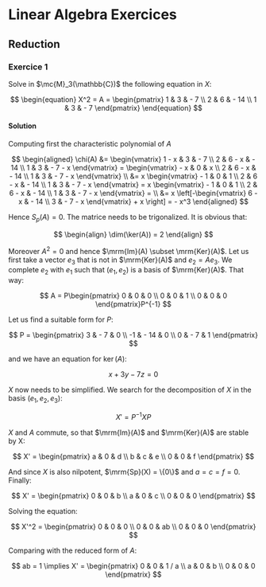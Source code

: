 # Linear Algebra Exercices

## Reduction

### Exercice 1

Solve in $\mc{M}_3(\mathbb{C})$ the following equation in $X$:

$$
\begin{equation}
    X^2 = A = \begin{pmatrix}
        1 & 3 & - 7 \\
        2 & 6 & - 14 \\
        1 & 3 & - 7
    \end{pmatrix}
\end{equation}
$$

#### Solution

Computing first the characteristic polynomial of $A$

$$
\begin{aligned}
    \chi(A) &= \begin{vmatrix}
    1 - x & 3 & - 7 \\
    2 & 6 - x & - 14 \\
    1 & 3 & - 7 - x
    \end{vmatrix} = \begin{vmatrix}
    - x & 0 & x \\
    2 & 6 - x & - 14 \\
    1 & 3 & - 7 - x
    \end{vmatrix} \\ &= x \begin{vmatrix}
    - 1 & 0 & 1 \\
    2 & 6 - x & - 14 \\
    1 & 3 & - 7 - x
    \end{vmatrix} = x \begin{vmatrix}
    - 1 & 0 & 1 \\
    2 & 6 - x & - 14 \\
    1 & 3 & - 7 - x
    \end{vmatrix} = \\
    &= x \left[-\begin{vmatrix}
    6 - x & - 14 \\
    3 & - 7 - x 
    \end{vmatrix} + x \right] = - x^3
\end{aligned}
$$

Hence $S_p(A) = {0}$. The matrice needs to be trigonalized. It is obvious that:

$$
\begin{align}
    \dim(\ker(A)) = 2
\end{align}
$$

Moreover $A^2 = 0$ and hence $\mrm{Im}(A) \subset \mrm{Ker}(A)$. Let us 
first take a vector $e_3$ that is not in $\mrm{Ker}(A)$ and 
$e_2 = A e_3$. We complete $e_2$ with $e_1$ such that $(e_1, e_2)$ is a
basis of $\mrm{Ker}(A)$. That way:

$$
    A = P\begin{pmatrix} 0 & 0 & 0 \\ 0 & 0 & 1 \\ 0 & 0 & 0 \end{pmatrix}P^{-1}
$$

Let us find a suitable form for $P$:

$$
    P = \begin{pmatrix} 3 & - 7 & 0 \\ -1 & - 14 & 0 \\ 0 & - 7 & 1 \end{pmatrix}
$$

and we have an equation for $\ker(A)$:

$$
    x + 3 y - 7 z = 0
$$

$X$ now needs to be simplified. We search for the decomposition of $X$ in the basis $(e_1, e_2, e_3)$:

$$
    X' = P^{-1} X P
$$

$X$ and $A$ commute, so that $\mrm{Im}(A)$ and $\mrm{Ker}(A)$ are stable by X:

$$
    X' = \begin{pmatrix} a & 0 & d  \\ b & c & e  \\ 0 & 0 & f \end{pmatrix}
$$

And since $X$ is also nilpotent, $\mrm{Sp}(X) = \{0\}$ and $a = c = f = 0$. Finally:

$$
    X' = \begin{pmatrix} 0 & 0 & b  \\ a & 0 & c  \\ 0 & 0 & 0 \end{pmatrix}
$$

Solving the equation:

$$
    X'^2 = \begin{pmatrix} 0 & 0 & 0  \\ 0 & 0 & ab  \\ 0 & 0 & 0 \end{pmatrix}
$$

Comparing with the reduced form of $A$:

$$
    ab = 1 \implies 
    X' = \begin{pmatrix} 0 & 0 & 1 / a  \\ a & 0 & b  \\ 0 & 0 & 0 \end{pmatrix}
$$